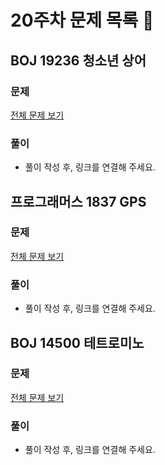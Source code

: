 # 20주차 문제 목록 📝

## BOJ 19236 청소년 상어
### 문제
[전체 문제 보기](https://www.acmicpc.net/problem/19236)
### 풀이
- 풀이 작성 후, 링크를 연결해 주세요.

## 프로그래머스 1837 GPS
### 문제
[전체 문제 보기](https://programmers.co.kr/learn/courses/30/lessons/1837)
### 풀이
- 풀이 작성 후, 링크를 연결해 주세요.

## BOJ 14500 테트로미노
### 문제
[전체 문제 보기](https://www.acmicpc.net/problem/14500)
### 풀이
- 풀이 작성 후, 링크를 연결해 주세요.
